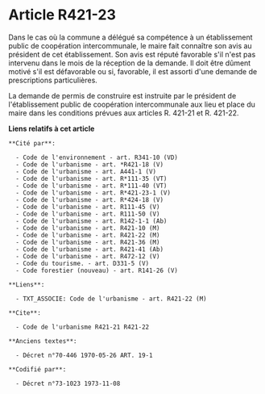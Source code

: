 # Article R421-23

Dans le cas où la commune a délégué sa compétence à un établissement public de coopération intercommunale, le maire fait
connaître son avis au président de cet établissement. Son avis est réputé favorable s'il n'est pas intervenu dans le mois de
la réception de la demande. Il doit être dûment motivé s'il est défavorable ou si, favorable, il est assorti d'une demande de
prescriptions particulières.

La demande de permis de construire est instruite par le président de l'établissement public de coopération intercommunale aux
lieu et place du maire dans les conditions prévues aux articles R. 421-21 et R. 421-22.

**Liens relatifs à cet article**

	**Cité par**:

	  - Code de l'environnement - art. R341-10 (VD)
	  - Code de l'urbanisme - art. *R421-18 (V)
	  - Code de l'urbanisme - art. A441-1 (V)
	  - Code de l'urbanisme - art. R*111-35 (VT)
	  - Code de l'urbanisme - art. R*111-40 (VT)
	  - Code de l'urbanisme - art. R*421-23-1 (V)
	  - Code de l'urbanisme - art. R*424-18 (V)
	  - Code de l'urbanisme - art. R111-45 (V)
	  - Code de l'urbanisme - art. R111-50 (V)
	  - Code de l'urbanisme - art. R142-1-1 (Ab)
	  - Code de l'urbanisme - art. R421-10 (M)
	  - Code de l'urbanisme - art. R421-22 (M)
	  - Code de l'urbanisme - art. R421-36 (M)
	  - Code de l'urbanisme - art. R421-41 (Ab)
	  - Code de l'urbanisme - art. R472-12 (V)
	  - Code du tourisme. - art. D331-5 (V)
	  - Code forestier (nouveau) - art. R141-26 (V)

	**Liens**:

	  - TXT_ASSOCIE: Code de l'urbanisme - art. R421-22 (M)

	**Cite**:

	  - Code de l'urbanisme R421-21 R421-22

	**Anciens textes**:

	  - Décret n°70-446 1970-05-26 ART. 19-1

	**Codifié par**:

	  - Décret n°73-1023 1973-11-08
